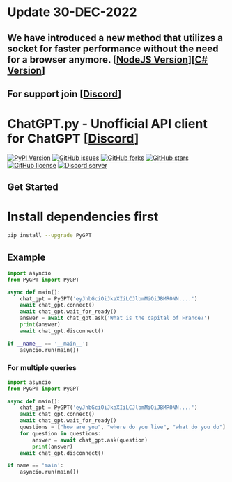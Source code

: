 # Update 30-DEC-2022
## We have introduced a new method that utilizes a socket for faster performance without the need for a browser anymore. [[NodeJS Version](https://github.com/PawanOsman/chatgpt-io)][[C# Version](https://github.com/PawanOsman/ChatGPT.Net)]

## For support join [[Discord](https://discord.pawan.krd)]
# ChatGPT.py - Unofficial API client for ChatGPT [[Discord](https://discord.pawan.krd)]

[![PyPI Version](https://img.shields.io/pypi/v/PyGPT.svg)](https://pypi.org/project/PyGPT)
[![GitHub issues](https://img.shields.io/github/issues/pawanosman/PyGPT)](https://github.com/PawanOsman/PyGPT/issues)
[![GitHub forks](https://img.shields.io/github/forks/pawanosman/PyGPT)](https://github.com/pawanosman/PyGPT/network)
[![GitHub stars](https://img.shields.io/github/stars/pawanosman/PyGPT)](https://github.com/pawanosman/PyGPT/stargazers)
[![GitHub license](https://img.shields.io/github/license/pawanosman/PyGPT)](https://github.com/pawanosman/PyGPT)
[![Discord server](https://img.shields.io/discord/1055397662976905229?color=5865F2&logo=discord&logoColor=white)](https://discord.pawan.krd)

## Get Started
# Install dependencies first
```bash
pip install --upgrade PyGPT
```

## Example

```python
import asyncio
from PyGPT import PyGPT

async def main():
    chat_gpt = PyGPT('eyJhbGciOiJkaXIiLCJlbmMiOiJBMR0NN....')
    await chat_gpt.connect()
    await chat_gpt.wait_for_ready()
    answer = await chat_gpt.ask('What is the capital of France?')
    print(answer)
    await chat_gpt.disconnect()

if __name__ == '__main__':
    asyncio.run(main())
```


### For multiple queries

```python 
import asyncio
from PyGPT import PyGPT

async def main():
    chat_gpt = PyGPT('eyJhbGciOiJkaXIiLCJlbmMiOiJBMR0NN....')
    await chat_gpt.connect()
    await chat_gpt.wait_for_ready()
    questions = ["how are you", "where do you live", "what do you do"]
    for question in questions:
        answer = await chat_gpt.ask(question)
        print(answer)
    await chat_gpt.disconnect()

if name == 'main':
    asyncio.run(main())
 ```
